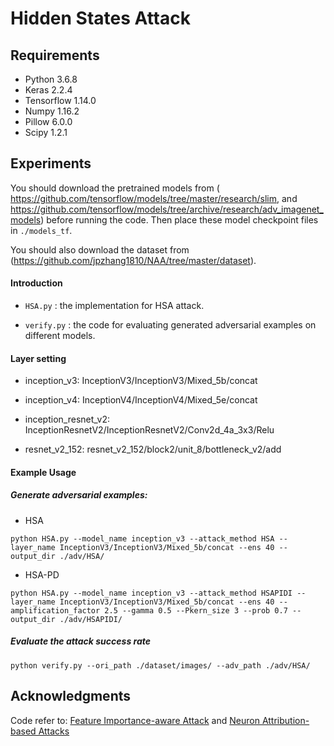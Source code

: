 # Hidden States Attack


## Requirements

- Python 3.6.8
- Keras 2.2.4
- Tensorflow 1.14.0
- Numpy 1.16.2
- Pillow 6.0.0
- Scipy 1.2.1

## Experiments

You should download the  pretrained models from ( https://github.com/tensorflow/models/tree/master/research/slim, and https://github.com/tensorflow/models/tree/archive/research/adv_imagenet_models) before running the code. Then place these model checkpoint files in `./models_tf`.

You should also download the dataset from (https://github.com/jpzhang1810/NAA/tree/master/dataset).

#### Introduction


- `HSA.py` : the implementation for HSA attack.

- `verify.py` : the code for evaluating generated adversarial examples on different models.

#### Layer setting

- inception_v3: InceptionV3/InceptionV3/Mixed_5b/concat

- inception_v4: InceptionV4/InceptionV4/Mixed_5e/concat

- inception_resnet_v2: InceptionResnetV2/InceptionResnetV2/Conv2d_4a_3x3/Relu

- resnet_v2_152: resnet_v2_152/block2/unit_8/bottleneck_v2/add
  

#### Example Usage

##### Generate adversarial examples:

- HSA

```
python HSA.py --model_name inception_v3 --attack_method HSA --layer_name InceptionV3/InceptionV3/Mixed_5b/concat --ens 40 --output_dir ./adv/HSA/
```

- HSA-PD

```
python HSA.py --model_name inception_v3 --attack_method HSAPIDI --layer_name InceptionV3/InceptionV3/Mixed_5b/concat --ens 40 --amplification_factor 2.5 --gamma 0.5 --Pkern_size 3 --prob 0.7 --output_dir ./adv/HSAPIDI/
```


##### Evaluate the attack success rate

```
python verify.py --ori_path ./dataset/images/ --adv_path ./adv/HSA/ 
```


## Acknowledgments

Code refer to: [Feature Importance-aware Attack](https://github.com/hcguoO0/FIA) and [Neuron Attribution-based Attacks](https://github.com/jpzhang1810/NAA)
